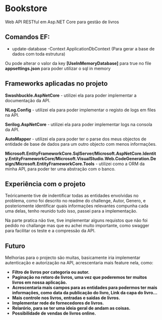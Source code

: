 # Bookstore
Web API RESTful em Asp.NET Core para gestão de livros


## Comandos EF:
* update-database -Context ApplicationDbContext (Para gerar a base de dados com toda estrutura)

Ou pode alterar o valor da key **[UseInMemoryDatabase]** para true no file  **appsettings.json**
para poder utilizar o sql in memory

## Frameworks aplicadas no projeto


<p><b>Swashbuckle.AspNetCore</b> - utilizei ela para poder implementar a documentação da API.</p>
<p><b>NLog.Config</b> - utilizei ela para poder implementar o registo de logs em files na API.</p>
<p><b>Serilog.AspNetCore</b> - utilizei ela para poder implementar logs na consola da API.</p>
<p><b>AutoMapper</b> - utilizei ela para poder ter o parse dos meus objectos de entidade de base de dados para um outro objecto com menos informações.</p>
<p> <b>Microsoft.EntityFrameworkCore.SqlServer/Microsoft.AspNetCore.Identity.EntityFrameworkCore/Microsoft.VisualStudio.Web.CodeGeneration.Design/Microsoft.EntityFrameworkCore.Tools</b> - utilizei como a ORM da minha API, para poder ter uma abstração com o banco.</p>




## Experiência com o projeto 
   <p>Teóricamente tive de indentificar todas as entidades envolvidas no problema, como foi descrito no readme do challenge, Autor, Genero, e posteriomente identificar quais informações relevantes compunha cada uma delas, tenho reunido tudo isso, passei para a implementação.</p>
   <p>Na parte pratica não tive, tive implementar alguns requistos que não foi pedido no challange mas que eu achei muito importante, como swagger para facilitar os teste e a compressão da API.</p>

## Futuro

Melhorias para o projecto são muitas, basicamente iria implementar autenticação e autorização na API, acrescentaria mais feature nela, como:
<ul>
   <li><b>Filtro de livros por categoria ou autor.</b></li>
   <li><b>Paginação no retoro de livros, uma vez que poderemos ter muitos livros em nossa aplicação.</b></li>
   <li><b>Acrescentaria mais campos para as entidades para podermos ter mais informações, como data da publicação do livro, Link da capa do livro...</b></li>
   <li><b>Mais controle nos livros,  entradas e saidas de livros.</b></li>
   <li><b>Implementar rede de fornecedores de livros.</b></li>
   <li><b>Relarório, para se ter uma ideia geral de andam as coisas.</b></li>
   <li><b>Possibilidade de vendas de livros online.</b></li>
</ul>




